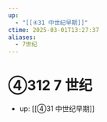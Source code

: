 ```yaml
---
up:
  - "[[④31 中世纪早期]]"
ctime: 2025-03-01T13:27:37
aliases:
  - 7世纪
---
```


# ④312 7 世纪

- up: [[④31 中世纪早期]]
